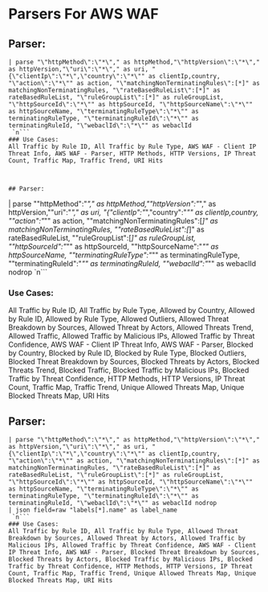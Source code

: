 # Parsers For AWS WAF

## Parser:
```
| parse "\"httpMethod\":\"*\"," as httpMethod,"\"httpVersion\":\"*\"," as httpVersion,"\"uri\":\"*\"," as uri, "{\"clientIp\":\"*\",\"country\":\"*\"" as clientIp,country, "\"action\":\"*\"" as action, "\"matchingNonTerminatingRules\":[*]" as matchingNonTerminatingRules, "\"rateBasedRuleList\":[*]" as rateBasedRuleList, "\"ruleGroupList\":[*]" as ruleGroupList, "\"httpSourceId\":\"*\"" as httpSourceId, "\"httpSourceName\":\"*\"" as httpSourceName, "\"terminatingRuleType\":\"*\"" as terminatingRuleType, "\"terminatingRuleId\":\"*\"" as terminatingRuleId, "\"webaclId\":\"*\"" as webaclId
 `n```
### Use Cases:
All Traffic by Rule ID, All Traffic by Rule Type, AWS WAF - Client IP Threat Info, AWS WAF - Parser, HTTP Methods, HTTP Versions, IP Threat Count, Traffic Map, Traffic Trend, URI Hits



## Parser:
```
| parse "\"httpMethod\":\"*\"," as httpMethod,"\"httpVersion\":\"*\"," as httpVersion,"\"uri\":\"*\"," as uri, "{\"clientIp\":\"*\",\"country\":\"*\"" as clientIp,country, "\"action\":\"*\"" as action, "\"matchingNonTerminatingRules\":[*]" as matchingNonTerminatingRules, "\"rateBasedRuleList\":[*]" as rateBasedRuleList, "\"ruleGroupList\":[*]" as ruleGroupList, "\"httpSourceId\":\"*\"" as httpSourceId, "\"httpSourceName\":\"*\"" as httpSourceName, "\"terminatingRuleType\":\"*\"" as terminatingRuleType, "\"terminatingRuleId\":\"*\"" as terminatingRuleId, "\"webaclId\":\"*\"" as webaclId nodrop
 `n```
### Use Cases:
All Traffic by Rule ID, All Traffic by Rule Type, Allowed by Country, Allowed by Rule ID, Allowed by Rule Type, Allowed Outliers, Allowed Threat Breakdown by Sources, Allowed Threat by Actors, Allowed Threats Trend, Allowed Traffic, Allowed Traffic by Malicious IPs, Allowed Traffic by Threat Confidence, AWS WAF - Client IP Threat Info, AWS WAF - Parser, Blocked by Country, Blocked by Rule ID, Blocked by Rule Type, Blocked Outliers, Blocked Threat Breakdown by Sources, Blocked Threats by Actors, Blocked Threats Trend, Blocked Traffic, Blocked Traffic by Malicious IPs, Blocked Traffic by Threat Confidence, HTTP Methods, HTTP Versions, IP Threat Count, Traffic Map, Traffic Trend, Unique Allowed Threats Map, Unique Blocked Threats Map, URI Hits



## Parser:
```
| parse "\"httpMethod\":\"*\"," as httpMethod,"\"httpVersion\":\"*\"," as httpVersion,"\"uri\":\"*\"," as uri, "{\"clientIp\":\"*\",\"country\":\"*\"" as clientIp,country, "\"action\":\"*\"" as action, "\"matchingNonTerminatingRules\":[*]" as matchingNonTerminatingRules, "\"rateBasedRuleList\":[*]" as rateBasedRuleList, "\"ruleGroupList\":[*]" as ruleGroupList, "\"httpSourceId\":\"*\"" as httpSourceId, "\"httpSourceName\":\"*\"" as httpSourceName, "\"terminatingRuleType\":\"*\"" as terminatingRuleType, "\"terminatingRuleId\":\"*\"" as terminatingRuleId, "\"webaclId\":\"*\"" as webaclId nodrop
| json field=raw "labels[*].name" as label_name 
 `n```
### Use Cases:
All Traffic by Rule ID, All Traffic by Rule Type, Allowed Threat Breakdown by Sources, Allowed Threat by Actors, Allowed Traffic by Malicious IPs, Allowed Traffic by Threat Confidence, AWS WAF - Client IP Threat Info, AWS WAF - Parser, Blocked Threat Breakdown by Sources, Blocked Threats by Actors, Blocked Traffic by Malicious IPs, Blocked Traffic by Threat Confidence, HTTP Methods, HTTP Versions, IP Threat Count, Traffic Map, Traffic Trend, Unique Allowed Threats Map, Unique Blocked Threats Map, URI Hits


